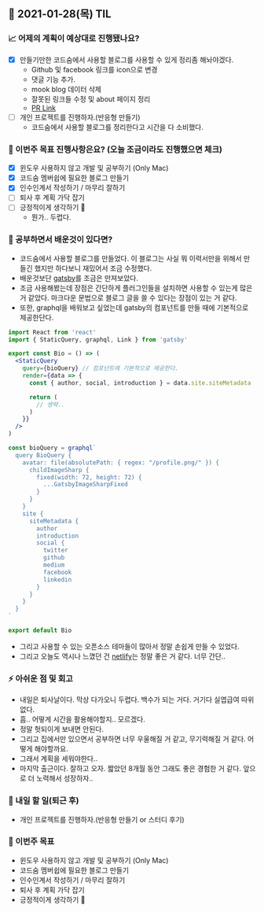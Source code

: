 ## 📆 2021-01-28(목) TIL

### 📈 어제의 계획이 예상대로 진행됐나요?
- [x] 만들기만한 코드숨에서 사용할 블로그를 사용할 수 있게 정리좀 해놔야겠다.
  - Github 및 facebook 링크를 icon으로 변경
  - 댓글 기능 추가.
  - mook blog 데이터 삭제
  - 잘못된 링크들 수정 및 about 페이지 정리
  - [PR Link](https://github.com/saseungmin/saseungmin/pull/3)
- [ ] 개인 프로젝트를 진행하자.(반응형 만들기)
  - 코드숨에서 사용할 블로그를 정리한다고 시간을 다 소비했다.

### 🦄 이번주 목표 진행사항은요? (오늘 조금이라도 진행했으면 체크)
- [x] 윈도우 사용하지 않고 개발 및 공부하기 (Only Mac)
- [x] 코드숨 멤버쉽에 필요한 블로그 만들기
- [x] 인수인계서 작성하기 / 마무리 잘하기
- [ ] 퇴사 후 계획 가닥 잡기
- [ ] 긍정적이게 생각하기 😤
  - 뭔가.. 두렵다.

### 🤔 공부하면서 배운것이 있다면?
- 코드숨에서 사용할 블로그를 만들었다. 이 블로그는 사실 뭐 이력서만을 위해서 만들긴 했지만 하다보니 재밌어서 조금 수정했다.
- 배운것보단 [gatsby](https://www.gatsbyjs.com/)를 조금은 만져보았다.
- 조금 사용해봤는데 장점은 간단하게 플러그인들을 설치하면 사용할 수 있는게 많은거 같았다. 마크다운 문법으로 블로그 글을 쓸 수 있다는 장점이 있는 거 같다.
- 또한, graphql을 배워보고 싶었는데 gatsby의 컴포넌트를 만들 때에 기본적으로 제공한단다.

```jsx
import React from 'react'
import { StaticQuery, graphql, Link } from 'gatsby'

export const Bio = () => (
  <StaticQuery
    query={bioQuery} // 컴포넌트에 기본적으로 제공한다.
    render={data => {
      const { author, social, introduction } = data.site.siteMetadata

      return (
        // 셍략..
      )
    }}
  />
)

const bioQuery = graphql`
  query BioQuery {
    avatar: file(absolutePath: { regex: "/profile.png/" }) {
      childImageSharp {
        fixed(width: 72, height: 72) {
          ...GatsbyImageSharpFixed
        }
      }
    }
    site {
      siteMetadata {
        author
        introduction
        social {
          twitter
          github
          medium
          facebook
          linkedin
        }
      }
    }
  }
`

export default Bio
```

- 그리고 사용할 수 있는 오픈소스 테마들이 많아서 정말 손쉽게 만들 수 있었다.
- 그리고 오늘도 역시나 느꼈던 건 [netlify](https://app.netlify.com/)는 정말 좋은 거 같다. 너무 간단..

### ⚡ 아쉬운 점 및 회고
- 내일은 퇴사날이다. 막상 다가오니 두렵다. 백수가 되는 거다. 거기다 실엽급여 따위 없다.
- 흠.. 어떻게 시간을 활용해야할지.. 모르겠다.
- 정말 헛되이게 보내면 안된다.
- 그리고 집에서만 있으면서 공부하면 너무 우울해질 거 같고, 무기력해질 거 같다. 어떻게 해야할까요.
- 그래서 계획을 세워야한다..
- 마지막 출근이다. 잘하고 오자. 짧았던 8개월 동안 그래도 좋은 경험한 거 같다. 앞으로 더 노력해서 성장하자.. 


### 🚀 내일 할 일(퇴근 후)
- 개인 프로젝트를 진행하자.(반응형 만들기 or 스터디 후기)

### 🎯 이번주 목표
- 윈도우 사용하지 않고 개발 및 공부하기 (Only Mac)
- 코드숨 멤버쉽에 필요한 블로그 만들기
- 인수인계서 작성하기 / 마무리 잘하기
- 퇴사 후 계획 가닥 잡기
- 긍정적이게 생각하기 😤
